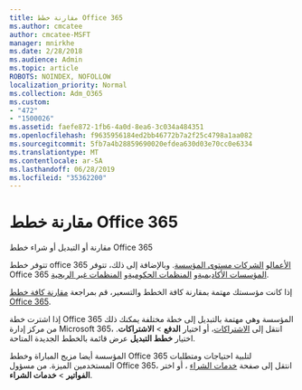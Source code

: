 ```yaml
---
title: مقارنة خطط Office 365
ms.author: cmcatee
author: cmcatee-MSFT
manager: mnirkhe
ms.date: 2/28/2018
ms.audience: Admin
ms.topic: article
ROBOTS: NOINDEX, NOFOLLOW
localization_priority: Normal
ms.collection: Adm_O365
ms.custom:
- "472"
- "1500026"
ms.assetid: faefe872-1fb6-4a0d-8ea6-3c034a484351
ms.openlocfilehash: f9635956184ed2bb46772b7a2f25c4798a1aa082
ms.sourcegitcommit: 5fb7a4b28859690020efdea630d03e70cc0e6334
ms.translationtype: MT
ms.contentlocale: ar-SA
ms.lasthandoff: 06/28/2019
ms.locfileid: "35362200"
---
```

# <a name="compare-office-365-plans"></a>مقارنة خطط Office 365

مقارنة أو التبديل أو شراء خطط Office 365
  
تتوفر خطط office 365 [الأعمال](https://products.office.com/compare-all-microsoft-office-products?tab=2)و [الشركات مستوى المؤسسة](https://products.office.com/business/compare-more-office-365-for-business-plans). وبالإضافة إلى ذلك، تتوفر Office 365 [المؤسسات الأكاديمية](https://products.office.com/academic/compare-office-365-education-plans)و [المنظمات الحكومية](https://products.office.com/government/compare-office-365-government-plans)و [المنظمات غير الربحية](https://products.office.com/nonprofit/office-365-nonprofit-plans-and-pricing?tab=1).
  
إذا كانت مؤسستك مهتمة بمقارنة كافة الخطط والتسعير، قم بمراجعة [مقارنة كافة خطط Office 365](https://products.office.com/business/compare-more-office-365-for-business-plans).
  
إذا اشترت خطة Office 365 المؤسسة وهي مهتمة بالتبديل إلى خطة مختلفة يمكنك ذلك من مركز إدارة Microsoft 365، انتقل إلى [الاشتراكات](https://go.microsoft.com/fwlink/p/?linkid=842054)، أو اختيار **الدفع** \> **الاشتراكات**. اختيار **خطط التبديل** عرض قائمة بالخطط الجديدة المتاحة.
  
المؤسسة أيضا مزيج المباراة وخطط Office 365 لتلبية احتياجات ومتطلبات المستخدمين الميزة. من مسؤول Office 365، انتقل إلى صفحة [خدمات الشراء](https://go.microsoft.com/fwlink/p/?linkid=868433) ، أو اختر **الفواتير** \> **خدمات الشراء**.
  